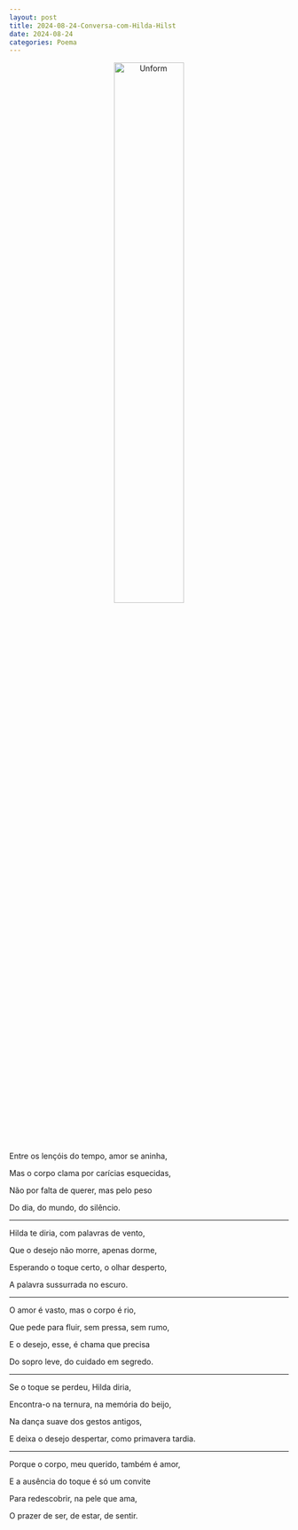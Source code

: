 ```yaml
---
layout: post
title: 2024-08-24-Conversa-com-Hilda-Hilst
date: 2024-08-24
categories: Poema
---
```


<p align="center">
<img src="{{ site.baseurl }}/images/2024-08-24-Conversa-com-Hilda-Hilst.webp" 
height="50%" width="50%" alt="Unform" />
</p>

Entre os lençóis do tempo, amor se aninha,

Mas o corpo clama por carícias esquecidas,

Não por falta de querer, mas pelo peso

Do dia, do mundo, do silêncio.

---

Hilda te diria, com palavras de vento,

Que o desejo não morre, apenas dorme,

Esperando o toque certo, o olhar desperto,

A palavra sussurrada no escuro.

---

O amor é vasto, mas o corpo é rio,

Que pede para fluir, sem pressa, sem rumo,

E o desejo, esse, é chama que precisa

Do sopro leve, do cuidado em segredo.

---

Se o toque se perdeu, Hilda diria,

Encontra-o na ternura, na memória do beijo,

Na dança suave dos gestos antigos,

E deixa o desejo despertar, como primavera tardia.

---

Porque o corpo, meu querido, também é amor,

E a ausência do toque é só um convite

Para redescobrir, na pele que ama,

O prazer de ser, de estar, de sentir.